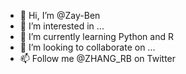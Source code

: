 - 👋 Hi, I’m @Zay-Ben
- 👀 I’m interested in ...
- 🌱 I’m currently learning Python and R
- 💞️ I’m looking to collaborate on ...
- 📫 Follow me @ZHANG_RB on Twitter
<!---
Zay-Ben/Zay-Ben is a ✨ special ✨ repository because its `README.md` (this file) appears on your GitHub profile.
You can click the Preview link to take a look at your changes.
--->

